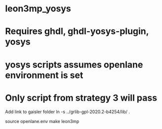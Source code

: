 # leon3mp_yosys
# Requires ghdl, ghdl-yosys-plugin, yosys
# yosys scripts assumes openlane environment is set
# Only script from strategy 3 will pass

Add link to gaisler folder
ln -s ../grlib-gpl-2020.2-b4254/lib/ .

source openlane.env
make leon3mp
